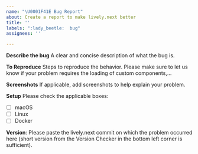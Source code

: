 ```yaml
---
name: "\U0001F41E Bug Report"
about: Create a report to make lively.next better
title: ''
labels: ":lady_beetle:  bug"
assignees: ''

---
```


**Describe the bug**
A clear and concise description of what the bug is.

**To Reproduce**
Steps to reproduce the behavior. Please make sure to let us know if your problem requires the loading of custom components,...

**Screenshots**
If applicable, add screenshots to help explain your problem.

**Setup**
Please check the applicable boxes:
- [ ] macOS 
- [ ] Linux
- [ ] Docker

**Version**: Please paste the lively.next commit on which the problem occurred here (short version from the Version Checker in the bottom left corner is sufficient).
